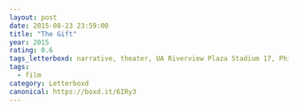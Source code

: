 ```yaml
---
layout: post 
date: 2015-08-23 23:59:00
title: "The Gift"
year: 2015
rating: 0.6
tags_letterboxd: narrative, theater, UA Riverview Plaza Stadium 17, Philadelphia, Leah
tags:
  - film
category: Letterboxd
canonical: https://boxd.it/6IRy3
---
```

